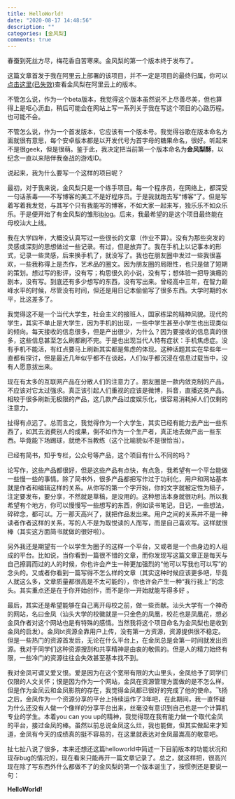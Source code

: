 ```yaml
---
title: HelloWorld!
date: "2020-08-17 14:48:56"
description: ""
categories: [金风梨]
comments: true
---
```


春蚕到死丝方尽，梅花香自苦寒来。金风梨的第一个版本终于发布了。

这篇文章首发于我在阿里云上部署的该项目，并不一定是项目的最终归属，你可以[点击这里(已失效)](http://120.79.157.195/)查看金风梨在阿里云上的版本。

不管怎么说，作为一个beta版本，我觉得这个版本虽然说不上尽善尽美，但也算得上是呕心沥血，稍后可能会在网站上写一系列关于我在写这个项目的心路历程。也可能不会。

不管怎么说，作为一个首发版本，它应该有一个版本号。我觉得谷歌在版本命名方面就很有意思，每个安卓版本都是以开发代号为首字母的糖果命名，很好。听起来不是很geek，但是很萌。鉴于此，我决定把当前第一个版本命名为**金风梨酥**，以纪念一直以来陪伴我奋战的游戏ID。

说起来，我为什么要写一个这样的项目呢？

最初，对于我来说，金风梨只是一个练手项目。每一个程序员，在网络上，都深受一句话荼毒——不写博客的美工不是好程序员。于是我就跑去写“博客”了。但是写着写着我发觉，与其写个只有我能写的博客，不如大家一起来写，独乐乐不如众乐乐。于是便开始了有金风梨的雏形[iblog](https://github.com/Pakhoalot/iblog)。后来，我最希望的是这个项目最终能在母校汕大上线。

我在大学四年，大概没认真写过一些很长的文章（作业不算）。没有为那些突发的灵感或深刻的思想做过一些记录。有过，但是放弃了。我在手机上以记事本的形式，记录一些灵感，后来换手机了，就没写了。我也在朋友圈中发过一些我很喜欢，一些我称得上是杰作，艺术品的圈文。因为朋友圈的局限性，也只是做了短期的策划。想过写的影评，没有写；构思很久的小说，没有写；想体验一把导演瘾的剧本，没有写。到底还有多少想写的东西，没有写出来。曾经高中三年，在智力巅峰水平的时候，尽管没有时间，但还是用日记本偷偷写了很多东西。大学时期的水平，比这差多了。

我觉得这不是一个当代大学生，社会主义的接班人，国家栋梁的精神风貌。现代的学生，其实不单止是大学生，因为手机的出现，一些中学生甚至小学生也出现类似的倾向。每天接收的信息很多，但是产出很少，为什么？因为要接收的信息真的很多，这些信息甚至怎么刷都刷不完。于是也出现当代人特有症状：手机焦虑症。没有手机不能活，有红点要马上刷新其实都是焦虑的体现。这种话题其实在早些年一直都有探讨，但是最近几年似乎都不在谈起，人们似乎都沉浸在信息过载当中，没有人愿意拔出来。

现在有太多的互联网产品在分散人们的注意力了。朋友圈是一款内敛克制的产品，不应该对它太过强求。真正该引起人们重视的应该是微博，抖音，直播这类产品。相较于很多刷新无极限的产品，这几款产品过度娱乐化，很容易消耗掉人们仅剩的注意力。

扯得有点远了。总而言之，我觉得作为一个大学生，其实已经有能力去产出一些东西了，如其去消费别人的成果，倒不如作为一个生产者，真正地去做产出一些东西。毕竟能下场踢球，就绝不当教练（这个比喻貌似不是很恰当）。

已经有简书，知乎专栏，公众号等产品，这个项目有什么不同的吗？

论写作，这些产品都很好，但是这些产品有点快，有点急，我希望有一个平台能做一些慢一些的事情。除了简书外，很多产品都把写作过于功利化，用户和网站基本就是作者和编辑这样的关系。从你写的第一个字开始，你的文字就被定性为稿子，注定要发布，要分享，不然就是草稿，是没用的。这种想法本身就很功利。所以我希望有个地方，你可以慢慢写一些想写的东西，例如读书笔记，日记，一些想法，碎碎念，都可以。万一那天高兴了，就把作品发出来。用户之间的关系并不是一种读者作者这样的关系，写的人不是为取悦读的人而写，而是自己喜欢写。这样就很棒（其实这方面简书就做的很好啦）。

另外我还是期望有一个以学生为圈子的这样一个平台，又或者是一个由身边的人组成的平台。比如说，当你看到一篇很不错的文章，而你发现写这篇文章正是每天与自己擦肩而过的人的时候，你也许会产生一种更加强烈的“他可以写我也可以写”的念头的。又或者你看到一篇写得不怎么样的文章（其实这种时候应该更多吧，毕竟人就这么多，文章质量都很高是不太可能的），你也许会产生一种“我行我上”的念头。其实重点还是在于你开始创作，而不是你一开始就能写得多好 。

最后，其实还是希望能够在自己离开母校之前，做一些贡献。汕头大学有一个神奇的网站，名曰金凤（汕头大学的校徽就是一只金色的凤凰，校花也是凤凰花，想必金凤作者对这个网站也是有特殊的感情。当然我将这个项目命名为金风梨也是收到金凤的启发）。金凤bt资源全靠用户上传，没有第一方资源，资源提供很不稳定。但是一些热门的资源首发后，无论在什么平台上，在金凤总是会第一时间就发出资源。我对于同学们这种资源搜刮和共享精神是由衷的敬佩的。但是人的精力始终有限，一些冷门的资源往往会失效甚至基本找不到。

我对金凤可谓又爱又恨。爱是因为在这个宽带有限的大山里头，金凤给予了同学们仅限的人文关怀；恨是因为作为一个网站，金凤在资源管理方面做的是不怎么样。但是作为金凤云和金凤影院的存在，我觉得金凤都已很好的完成了他的使命。飞扬之后，金凤作为一个资源分享的平台上持续运作了3年吧，在此期间，我一直怀疑为什么还没有人做一个像样的分享平台出来，丝毫没有意识到自己也是一个计算机专业的学生。本着you can you up的精神，我觉得现在我有能力做一个取代金凤的平台，接过金凤的棒。虽然以前总说金凤这么烂，我也能做，但其实做起来才知道，金凤有今天的成绩真的挺不容易的，在这里就表达对金凤最嵩高的敬意吧。

扯七扯八说了很多，本来还想还这篇helloworld中简述一下目前版本的功能状况和现存bug的情况的，现在看来只能再开一篇文章记录了。总之，就这样把，很高兴现在除了写东西外什么都做不了的金风梨的第一个版本诞生了，按惯例还是要说一句：

**HelloWorld!**